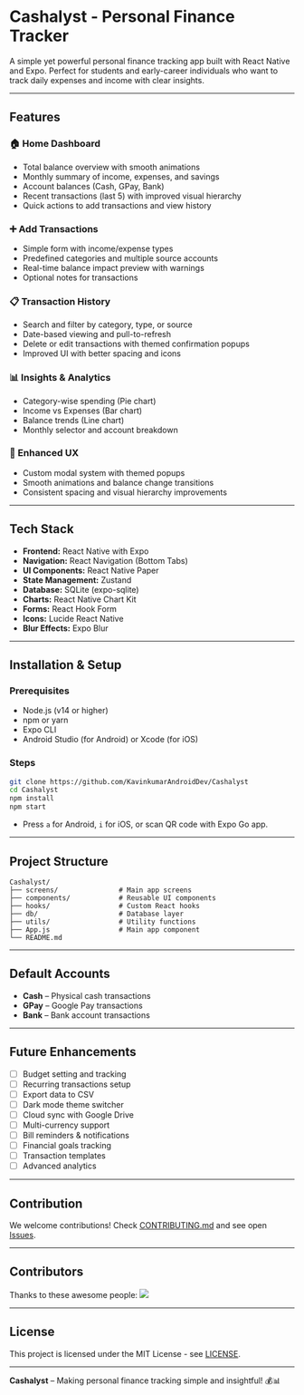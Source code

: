 # Cashalyst - Personal Finance Tracker

A simple yet powerful personal finance tracking app built with React Native and Expo. Perfect for students and early-career individuals who want to track daily expenses and income with clear insights.

---

## Features
### 🏠 Home Dashboard
- Total balance overview with smooth animations
- Monthly summary of income, expenses, and savings
- Account balances (Cash, GPay, Bank)
- Recent transactions (last 5) with improved visual hierarchy
- Quick actions to add transactions and view history

### ➕ Add Transactions
- Simple form with income/expense types
- Predefined categories and multiple source accounts
- Real-time balance impact preview with warnings
- Optional notes for transactions

### 📋 Transaction History
- Search and filter by category, type, or source
- Date-based viewing and pull-to-refresh
- Delete or edit transactions with themed confirmation popups
- Improved UI with better spacing and icons

### 📊 Insights & Analytics
- Category-wise spending (Pie chart)
- Income vs Expenses (Bar chart)
- Balance trends (Line chart)
- Monthly selector and account breakdown

### 🎨 Enhanced UX
- Custom modal system with themed popups
- Smooth animations and balance change transitions
- Consistent spacing and visual hierarchy improvements

---

## Tech Stack
- **Frontend:** React Native with Expo  
- **Navigation:** React Navigation (Bottom Tabs)  
- **UI Components:** React Native Paper  
- **State Management:** Zustand  
- **Database:** SQLite (expo-sqlite)  
- **Charts:** React Native Chart Kit  
- **Forms:** React Hook Form  
- **Icons:** Lucide React Native  
- **Blur Effects:** Expo Blur  

---

## Installation & Setup
### Prerequisites
- Node.js (v14 or higher)
- npm or yarn
- Expo CLI
- Android Studio (for Android) or Xcode (for iOS)

### Steps
```bash
git clone https://github.com/KavinkumarAndroidDev/Cashalyst
cd Cashalyst
npm install
npm start
````

* Press `a` for Android, `i` for iOS, or scan QR code with Expo Go app.

---

## Project Structure

```
Cashalyst/
├── screens/               # Main app screens
├── components/            # Reusable UI components
├── hooks/                 # Custom React hooks
├── db/                    # Database layer
├── utils/                 # Utility functions
├── App.js                 # Main app component
└── README.md
```

---

## Default Accounts

* **Cash** – Physical cash transactions
* **GPay** – Google Pay transactions
* **Bank** – Bank account transactions

---

## Future Enhancements

* [ ] Budget setting and tracking
* [ ] Recurring transactions setup
* [ ] Export data to CSV
* [ ] Dark mode theme switcher
* [ ] Cloud sync with Google Drive
* [ ] Multi-currency support
* [ ] Bill reminders & notifications
* [ ] Financial goals tracking
* [ ] Transaction templates
* [ ] Advanced analytics

---

## Contribution

We welcome contributions!
Check [CONTRIBUTING.md](CONTRIBUTING.md) and see open [Issues](../../issues).

---

## Contributors

Thanks to these awesome people: <a href="https://github.com/KavinkumarAndroidDev/Cashalyst/graphs/contributors"> <img src="https://contrib.rocks/image?repo=KavinkumarAndroidDev/Cashalyst" /> </a>

---

## License

This project is licensed under the MIT License - see [LICENSE](LICENSE).

---

**Cashalyst** – Making personal finance tracking simple and insightful! 💰📊

